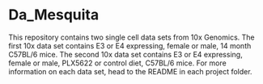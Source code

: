 # Da_Mesquita
This repository contains two single cell data sets from 10x Genomics. The first 10x data set contains E3 or E4 expressing, female or male, 14 month C57BL/6 mice. The second 10x data set contains E3 or E4 expressing, female or male, PLX5622 or control diet, C57BL/6 mice. For more information on each data set, head to the README in each project folder.
